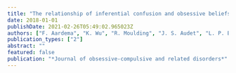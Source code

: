 ```yaml
---
title: "The relationship of inferential confusion and obsessive beliefs with specific obsessive-compulsive symptoms"
date: 2018-01-01
publishDate: 2021-02-26T05:49:02.965023Z
authors: ["F. Aardema", "K. Wu", "R. Moulding", "J. S. Audet", "L. P. Baraby"]
publication_types: ["2"]
abstract: ""
featured: false
publication: "*Journal of obsessive-compulsive and related disorders*"
---
```


